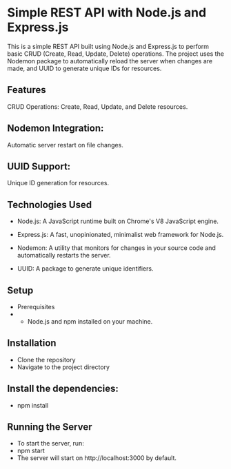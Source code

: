 # Simple REST API with Node.js and Express.js
This is a simple REST API built using Node.js and Express.js to perform basic CRUD (Create, Read, Update, Delete) operations. The project uses the Nodemon package to automatically reload the server when changes are made, and UUID to generate unique IDs for resources.

## Features
CRUD Operations: Create, Read, Update, and Delete resources.

## Nodemon Integration: 
Automatic server restart on file changes.

## UUID Support: 
Unique ID generation for resources.

## Technologies Used
- Node.js: A JavaScript runtime built on Chrome's V8 JavaScript engine.

- Express.js: A fast, unopinionated, minimalist web framework for Node.js.

- Nodemon: A utility that monitors for changes in your source code and automatically restarts the server.

- UUID: A package to generate unique identifiers.



## Setup
- Prerequisites
- - Node.js and npm installed on your machine.

## Installation
- Clone the repository
- Navigate to the project directory

## Install the dependencies:
- npm install

## Running the Server
- To start the server, run:
- npm start
- The server will start on http://localhost:3000 by default.
